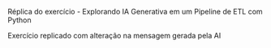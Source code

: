 Réplica do exercício - Explorando IA Generativa em um Pipeline de ETL com Python




Exercício replicado com alteração na mensagem gerada pela AI
